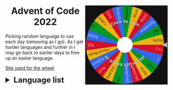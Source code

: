 <div>
    <img align="right" width="256" src="./wheel.png" alt="Wheel">
    <h1 align="center">Advent of Code 2022</h1>
</div>

Picking random language to use each day (removing as I go).
As I get harder languages and further in I may go back to earlier days to free up an easier language.

[Site used for the wheel](https://wheelofnames.com/)

<details>
    <summary style="font-size: x-large; font-weight: bolder">Language list</summary>
    <ul>
        <li> Assembly </li>
        <li> Bash - Day 6 </li>
        <li> Basic </li>
        <li> C - Day 5 </li>
        <li> C# </li>
        <li> C++ - Day 8 </li>
        <li> Cobol - Day 2</li>
        <li> Common Lisp </li>
        <li> Erlang </li>
        <li> GoLang - Day 7 </li>
        <li> Haskell- Day 10 </li>
        <li> Julia - Day 14 </li>
        <li> Kotlin </li>
        <li> Lua - Day 3 </li>
        <li> Pascal - Day 9 </li>
        <li> Perl </li>
        <li> Python </li>
        <li> Ruby </li>
        <li> Rust - Day 1 </li>
        <li> SQL </li>
        <li> Scala - Day 12 (WIP) </li>
        <li> Typescript - Day 11 </li>
        <li> V - Day 13 (WIP) </li>
        <li> Visual Basic </li>
        <li> Zig - Day 4 </li>
    </ul>
</details>
